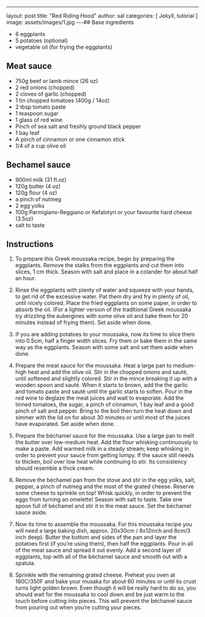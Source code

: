 ---
layout: post
title:  "Red Riding Hood"
author: sal
categories: [ Jekyll, tutorial ]
image: assets/images/1.jpg
---## Base ingredients
- 6 eggplants
- 5 potatoes (optional)
- vegetable oil (for frying the eggplants)

## Meat sauce
- 750g beef or lamb mince (26 oz)
- 2 red onions (chopped)
- 2 cloves of garlic (chopped)
- 1 tin chopped tomatoes (400g / 14oz)
- 2 tbsp tomato paste
- 1 teaspoon sugar
- 1 glass of red wine
- Pinch of sea salt and freshly ground black pepper
- 1 bay leaf
- A pinch of cinnamon or one cinnamon stick
- 1/4 of a cup olive oil

## Bechamel sauce
- 900ml milk (31 fl.oz)
- 120g butter (4 oz)
- 120g flour (4 oz)
- a pinch of nutmeg
- 2 egg yolks
- 100g Parmigiano-Reggiano or Kefalotyri or your favourite hard cheese (3.5oz)
- salt to taste

## Instructions

1. To prepare this Greek moussaka recipe, begin by preparing the eggplants. Remove the stalks from the eggplants and cut them into slices, 1 cm thick. Season with salt and place in a colander for about half an hour.

2. Rinse the eggplants with plenty of water and squeeze with your hands, to get rid of the excessive water. Pat them dry and fry in plenty of oil, until nicely colored. Place the fried eggplants on some paper, in order to absorb the oil. (For a lighter version of the traditional Greek moussaka try drizzling the aubergines with some olive oil and bake them for 20 minutes instead of frying them). Set aside when done.

3. If you are adding potatoes to your moussaka, now its time to slice them into 0.5cm, half a finger width slices. Fry them or bake them in the same way as the eggplants. Season with some salt and set them aside when done.

4. Prepare the meat sauce for the moussaka. Heat a large pan to medium-high heat and add the olive oil. Stir in the chopped onions and sauté, until softened and slightly colored. Stir in the mince breaking it up with a wooden spoon and sauté. When it starts to brown, add the the garlic and tomato paste and sauté until the garlic starts to soften. Pour in the red wine to deglaze the meat juices and wait to evaporate. Add the tinned tomatoes, the sugar, a pinch of cinnamon, 1 bay leaf and a good pinch of salt and pepper. Bring to the boil then turn the heat down and simmer with the lid on for about 30 minutes or until most of the juices have evaporated. Set aside when done.

5. Prepare the béchamel sauce for the moussaka. Use a large pan to melt the butter over low-medium heat. Add the flour whisking continuously to make a paste. Add warmed milk in a steady stream; keep whisking in order to prevent your sauce from getting lumpy. If the sauce still needs to thicken, boil over low heat while continuing to stir. Its consistency should resemble a thick cream.

6. Remove the béchamel pan from the stove and stir in the egg yolks, salt, pepper, a pinch of nutmeg and the most of the grated cheese. Reserve some cheese to sprinkle on top! Whisk quickly, in order to prevent the eggs from turning an omelette!  Season with salt to taste. Take one spoon full of béchamel and stir it in the meat sauce. Set the béchamel sauce aside.

7. Now its time to assemble the moussaka. For this moussaka recipe you will need a large baking dish, approx. 20x30cm / 8x12inch and 8cm/3 inch deep). Butter the bottom and sides of the pan and layer the potatoes first (if you’re using them), then half the eggplants. Pour in all of the meat sauce and spread it out evenly. Add a second layer of eggplants, top with all of the béchamel sauce and smooth out with a spatula.

8. Sprinkle with the remaining grated cheese. Preheat you oven at 180C/350F and bake your musaka for about 60 minutes or until its crust turns light golden brown. Even though it will be really hard to do so, you should wait for the moussaka to cool down and be just warm to the touch before cutting into pieces. This will prevent the béchamel sauce from pouring out when you’re cutting your pieces.